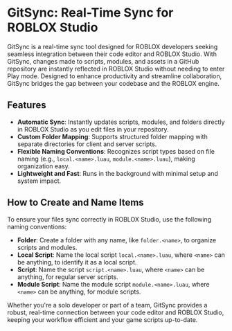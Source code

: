 # **GitSync: Real-Time Sync for ROBLOX Studio**

GitSync is a real-time sync tool designed for ROBLOX developers seeking seamless integration between their code editor and ROBLOX Studio. With GitSync, changes made to scripts, modules, and assets in a GitHub repository are instantly reflected in ROBLOX Studio without needing to enter Play mode. Designed to enhance productivity and streamline collaboration, GitSync bridges the gap between your codebase and the ROBLOX engine.

## Features
- **Automatic Sync**: Instantly updates scripts, modules, and folders directly in ROBLOX Studio as you edit files in your repository.
- **Custom Folder Mapping**: Supports structured folder mapping with separate directories for client and server scripts.
- **Flexible Naming Conventions**: Recognizes script types based on file naming (e.g., `local.<name>.luau`, `module.<name>.luau`), making organization easy.
- **Lightweight and Fast**: Runs in the background with minimal setup and system impact.

## How to Create and Name Items
To ensure your files sync correctly in ROBLOX Studio, use the following naming conventions:
- **Folder**: Create a folder with any name, like `folder.<name>`, to organize scripts and modules.
- **Local Script**: Name the local script `local.<name>.luau`, where `<name>` can be anything, to identify it as a local script.
- **Script**: Name the script `script.<name>.luau`, where `<name>` can be anything, for regular server scripts.
- **Module Script**: Name the module script `module.<name>.luau`, where `<name>` can be anything, for module scripts.

Whether you're a solo developer or part of a team, GitSync provides a robust, real-time connection between your code editor and ROBLOX Studio, keeping your workflow efficient and your game scripts up-to-date.
